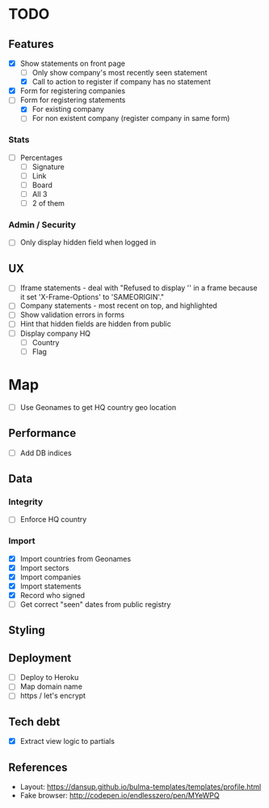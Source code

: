 # TODO

## Features

- [x] Show statements on front page
  - [ ] Only show company's most recently seen statement
  - [x] Call to action to register if company has no statement
- [x] Form for registering companies
- [ ] Form for registering statements
  - [x] For existing company
  - [ ] For non existent company (register company in same form)

### Stats
- [ ] Percentages
  - [ ] Signature
  - [ ] Link
  - [ ] Board
  - [ ] All 3
  - [ ] 2 of them

### Admin / Security
- [ ] Only display hidden field when logged in

## UX
- [ ] Iframe statements - deal with "Refused to display '<statement URL>' in a frame because it set 'X-Frame-Options' to 'SAMEORIGIN'."
- [ ] Company statements - most recent on top, and highlighted
- [ ] Show validation errors in forms
- [ ] Hint that hidden fields are hidden from public
- [ ] Display company HQ
  - [ ] Country
  - [ ] Flag

# Map
- [ ] Use Geonames to get HQ country geo location

## Performance
- [ ] Add DB indices

## Data

### Integrity
- [ ] Enforce HQ country

### Import
- [x] Import countries from Geonames
- [x] Import sectors
- [x] Import companies
- [x] Import statements
- [x] Record who signed
- [ ] Get correct "seen" dates from public registry

## Styling

## Deployment
- [ ] Deploy to Heroku
- [ ] Map domain name
- [ ] https / let's encrypt

## Tech debt
- [x] Extract view logic to partials

## References
- Layout: https://dansup.github.io/bulma-templates/templates/profile.html
- Fake browser: http://codepen.io/endlesszero/pen/MYeWPQ
